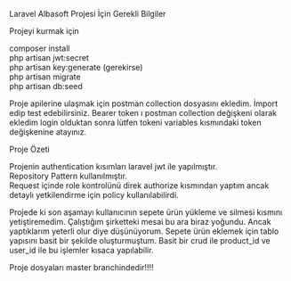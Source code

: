 <p class="has-line-data" data-line-start="0" data-line-end="1">Laravel Albasoft Projesi İçin Gerekli Bilgiler</p>
<p class="has-line-data" data-line-start="3" data-line-end="4">Projeyi kurmak için</p>
<p class="has-line-data" data-line-start="5" data-line-end="10">composer install<br>
php artisan jwt:secret<br>
php artisan key:generate (gerekirse)<br>
php artisan migrate<br>
php artisan db:seed</p>
<p class="has-line-data" data-line-start="11" data-line-end="12">Proje apilerine ulaşmak için postman collection dosyasını ekledim. İmport edip test edebilirsiniz. Bearer token ı postman collection değişkeni olarak ekledim login olduktan sonra lütfen tokeni variables kısmındaki token değişkenine atayınız.</p>
<p class="has-line-data" data-line-start="13" data-line-end="14">Proje Özeti</p>
<p class="has-line-data" data-line-start="15" data-line-end="18">Projenin authentication kısımları laravel jwt ile yapılmıştır.<br>
Repository Pattern kullanılmıştır.<br>
Request içinde role kontrolünü direk authorize kısmından yaptım ancak detaylı yetkilendirme için policy kullanılabilirdi.</p>
<p class="has-line-data" data-line-start="19" data-line-end="20">Projede ki son aşamayı kullanıcının sepete ürün yükleme ve silmesi kısmını yetiştiremedim. Çalıştığım şirketteki mesai bu ara biraz yoğundu. Ancak yaptıklarım yeterli olur diye düşünüyorum. Sepete ürün eklemek için tablo yapısını basit bir şekilde oluşturmuştum. Basit bir crud ile product_id ve user_id ile bu işlemler kısaca yapılabilir.</p>

<p>Proje dosyaları master branchindedir!!!!</p>
